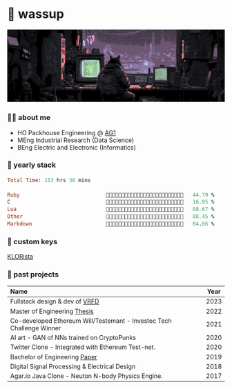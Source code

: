 # 👋 wassup

![Working](https://github.com/wernervdm97/wernervdm97/blob/main/bg.jpeg?raw=true)

### 💁‍♂️ about me
- HO Packhouse Engineering @ [AG1](https://agrigateone.com)
- MEng Industrial Research (Data Science)
- BEng Electric and Electronic (Informatics)

### 👾 yearly stack
<!--START_SECTION:waka-->

```ruby
Total Time: 153 hrs 36 mins

Ruby                            💜💜💜💜💜💜💜💜💜💜💜🖤🖤🖤🖤🖤🖤🖤🖤🖤🖤🖤🖤🖤🖤   44.79 %
C                               💜💜💜💜🖤🖤🖤🖤🖤🖤🖤🖤🖤🖤🖤🖤🖤🖤🖤🖤🖤🖤🖤🖤🖤   16.05 %
Lua                             💜💜🖤🖤🖤🖤🖤🖤🖤🖤🖤🖤🖤🖤🖤🖤🖤🖤🖤🖤🖤🖤🖤🖤🖤   08.67 %
Other                           💜💜🖤🖤🖤🖤🖤🖤🖤🖤🖤🖤🖤🖤🖤🖤🖤🖤🖤🖤🖤🖤🖤🖤🖤   08.45 %
Markdown                        💜🖤🖤🖤🖤🖤🖤🖤🖤🖤🖤🖤🖤🖤🖤🖤🖤🖤🖤🖤🖤🖤🖤🖤🖤   04.66 %
```

<!--END_SECTION:waka-->

### 🎹 custom keys

[KLORista](https://github.com/WernerVdM97/klorista)

### 📎 past projects
| Name                                                                                                                          | Year |
|:------------------------------------------------------------------------------------------------------------------------------|-------------|
| Fullstack design & dev of [VRFD](https://app.vrfd.info)                                          | 2023 |
| Master of Engineering [Thesis](https://wernervdm97.github.io/Masters-Thesis/)     | 2022 |
| Co-developed Ethereum Will/Testemant  - Investec Tech Challenge Winner                                       | 2021 |
| AI art - GAN of NNs trained on CryptoPunks                                            | 2020 |
| Twitter Clone - Integrated with Ethereum Test-net.                                                        | 2020 |
| Bachelor of Engineering [Paper](https://wernervdm97.github.io/SKRIPSIE/)      | 2019 |
| Digital Signal Processing & Electrical Design | 2018 |
| Agar.io Java Clone - Neuton N-body Physics Engine.                                  | 2017 |
